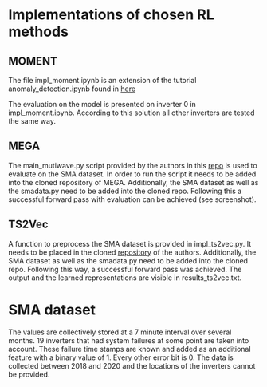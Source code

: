 # Implementations of chosen RL methods
## MOMENT
The file impl_moment.ipynb is an extension of the tutorial anomaly_detection.ipynb found in [here](github.com/moment-timeseries-foundation-model/moment/blob/main/tutorials/anomaly\_detection.ipynb)

The evaluation on the model is presented on inverter 0 in impl_moment.ipynb. According to this solution all other inverters are tested the same way.

## MEGA
The main_mutiwave.py script provided by the authors in this [repo](github.com/jingwang2020/MEGA) is used to evaluate on the SMA dataset.
In order to run the script it needs to be added into the cloned repository of MEGA. Additionally, the SMA dataset as well as the smadata.py need to be added into the cloned repo.
Following this a successful forward pass with evaluation can be achieved (see screenshot).

## TS2Vec
A function to preprocess the SMA dataset is provided in impl_ts2vec.py. It needs to be placed in the cloned [repository](https://github.com/zhihanyue/ts2vec) of the authors. Additionally, the SMA dataset as well as the smadata.py need to be added into the cloned repo. Following this way, a successful forward pass was achieved. The output and the learned representations are visible in results_ts2vec.txt.

# SMA dataset
The values are collectively stored at a 7 minute interval over several months. 19 inverters that had system failures at some point are taken into account. These failure time stamps are known and added as an additional feature with a binary value of 1. Every other error bit is 0. The data is collected between 2018 and 2020 and the locations of the inverters cannot be provided.